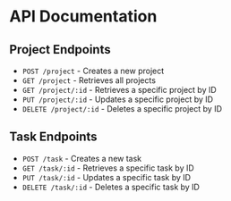 # API Documentation

## Project Endpoints

- `POST /project` - Creates a new project
- `GET /project` - Retrieves all projects
- `GET /project/:id` - Retrieves a specific project by ID
- `PUT /project/:id` - Updates a specific project by ID
- `DELETE /project/:id` - Deletes a specific project by ID

## Task Endpoints

- `POST /task` - Creates a new task
- `GET /task/:id` - Retrieves a specific task by ID
- `PUT /task/:id` - Updates a specific task by ID
- `DELETE /task/:id` - Deletes a specific task by ID